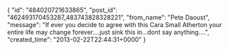  {
   "id": "484020721633865",
   "post_id": "462493170453287_483743828328221",
   "from_name": "Pete Daoust",
   "message": "If ever you decide to agree with this Cara Small Atherton your entire life may change forever....just sink this in...dont say anything....",
   "created_time": "2013-02-22T22:44:31+0000"
 }
